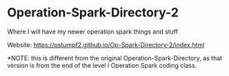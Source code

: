 # Operation-Spark-Directory-2
Where I will have my newer operation spark things and stuff         


Website: https://pstumpf2.github.io/Op-Spark-Directory-2/index.html

*NOTE: this is different from the original Operation-Spark-Directory, as that version is from the end of the level I Operation Spark coding class.
